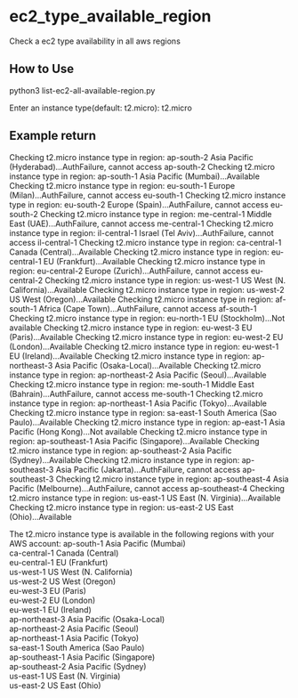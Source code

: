 # ec2_type_available_region
Check a ec2 type availability in all aws regions

## How to Use
python3 list-ec2-all-available-region.py

Enter an instance type(default: t2.micro): t2.micro

## Example return
Checking t2.micro instance type in region: ap-south-2 Asia Pacific (Hyderabad)...AuthFailure, cannot access ap-south-2
Checking t2.micro instance type in region: ap-south-1 Asia Pacific (Mumbai)...Available
Checking t2.micro instance type in region: eu-south-1 Europe (Milan)...AuthFailure, cannot access eu-south-1
Checking t2.micro instance type in region: eu-south-2 Europe (Spain)...AuthFailure, cannot access eu-south-2
Checking t2.micro instance type in region: me-central-1 Middle East (UAE)...AuthFailure, cannot access me-central-1
Checking t2.micro instance type in region: il-central-1 Israel (Tel Aviv)...AuthFailure, cannot access il-central-1
Checking t2.micro instance type in region: ca-central-1 Canada (Central)...Available
Checking t2.micro instance type in region: eu-central-1 EU (Frankfurt)...Available
Checking t2.micro instance type in region: eu-central-2 Europe (Zurich)...AuthFailure, cannot access eu-central-2
Checking t2.micro instance type in region: us-west-1 US West (N. California)...Available
Checking t2.micro instance type in region: us-west-2 US West (Oregon)...Available
Checking t2.micro instance type in region: af-south-1 Africa (Cape Town)...AuthFailure, cannot access af-south-1
Checking t2.micro instance type in region: eu-north-1 EU (Stockholm)...Not available
Checking t2.micro instance type in region: eu-west-3 EU (Paris)...Available
Checking t2.micro instance type in region: eu-west-2 EU (London)...Available
Checking t2.micro instance type in region: eu-west-1 EU (Ireland)...Available
Checking t2.micro instance type in region: ap-northeast-3 Asia Pacific (Osaka-Local)...Available
Checking t2.micro instance type in region: ap-northeast-2 Asia Pacific (Seoul)...Available
Checking t2.micro instance type in region: me-south-1 Middle East (Bahrain)...AuthFailure, cannot access me-south-1
Checking t2.micro instance type in region: ap-northeast-1 Asia Pacific (Tokyo)...Available
Checking t2.micro instance type in region: sa-east-1 South America (Sao Paulo)...Available
Checking t2.micro instance type in region: ap-east-1 Asia Pacific (Hong Kong)...Not available
Checking t2.micro instance type in region: ap-southeast-1 Asia Pacific (Singapore)...Available
Checking t2.micro instance type in region: ap-southeast-2 Asia Pacific (Sydney)...Available
Checking t2.micro instance type in region: ap-southeast-3 Asia Pacific (Jakarta)...AuthFailure, cannot access ap-southeast-3
Checking t2.micro instance type in region: ap-southeast-4 Asia Pacific (Melbourne)...AuthFailure, cannot access ap-southeast-4
Checking t2.micro instance type in region: us-east-1 US East (N. Virginia)...Available
Checking t2.micro instance type in region: us-east-2 US East (Ohio)...Available


The t2.micro instance type is available in the following regions with your AWS account:
ap-south-1         Asia Pacific (Mumbai)         
ca-central-1       Canada (Central)              
eu-central-1       EU (Frankfurt)                
us-west-1          US West (N. California)       
us-west-2          US West (Oregon)              
eu-west-3          EU (Paris)                    
eu-west-2          EU (London)                   
eu-west-1          EU (Ireland)                  
ap-northeast-3     Asia Pacific (Osaka-Local)    
ap-northeast-2     Asia Pacific (Seoul)          
ap-northeast-1     Asia Pacific (Tokyo)          
sa-east-1          South America (Sao Paulo)     
ap-southeast-1     Asia Pacific (Singapore)      
ap-southeast-2     Asia Pacific (Sydney)         
us-east-1          US East (N. Virginia)         
us-east-2          US East (Ohio)               
